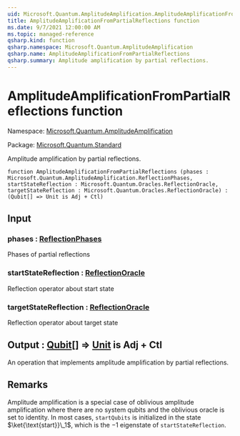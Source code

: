 ```yaml
---
uid: Microsoft.Quantum.AmplitudeAmplification.AmplitudeAmplificationFromPartialReflections
title: AmplitudeAmplificationFromPartialReflections function
ms.date: 9/7/2021 12:00:00 AM
ms.topic: managed-reference
qsharp.kind: function
qsharp.namespace: Microsoft.Quantum.AmplitudeAmplification
qsharp.name: AmplitudeAmplificationFromPartialReflections
qsharp.summary: Amplitude amplification by partial reflections.
---
```


# AmplitudeAmplificationFromPartialReflections function

Namespace: [Microsoft.Quantum.AmplitudeAmplification](xref:Microsoft.Quantum.AmplitudeAmplification)

Package: [Microsoft.Quantum.Standard](https://nuget.org/packages/Microsoft.Quantum.Standard)


Amplitude amplification by partial reflections.

```qsharp
function AmplitudeAmplificationFromPartialReflections (phases : Microsoft.Quantum.AmplitudeAmplification.ReflectionPhases, startStateReflection : Microsoft.Quantum.Oracles.ReflectionOracle, targetStateReflection : Microsoft.Quantum.Oracles.ReflectionOracle) : (Qubit[] => Unit is Adj + Ctl)
```


## Input

### phases : [ReflectionPhases](xref:Microsoft.Quantum.AmplitudeAmplification.ReflectionPhases)

Phases of partial reflections


### startStateReflection : [ReflectionOracle](xref:Microsoft.Quantum.Oracles.ReflectionOracle)

Reflection operator about start state


### targetStateReflection : [ReflectionOracle](xref:Microsoft.Quantum.Oracles.ReflectionOracle)

Reflection operator about target state



## Output : [Qubit](xref:microsoft.quantum.qsharp.valueliterals#qubit-literals)[] => [Unit](xref:microsoft.quantum.qsharp.valueliterals#unit-literal)  is Adj + Ctl

An operation that implements amplitude amplification by partial reflections.

## Remarks

Amplitude amplification is a special case of oblivious amplitude amplification where there are no system qubits and the oblivious oracle is set to identity.In most cases, `startQubits` is initialized in the state $\ket{\text{start}}\_1$, which is the $-1$ eigenstate of `startStateReflection`.
